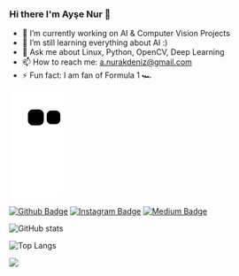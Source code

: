 ### Hi there I'm Ayşe Nur 👋


- 🔭 I’m currently working on AI & Computer Vision Projects
- 🌱 I’m still learning everything about AI :) 
- 💬 Ask me about Linux, Python, OpenCV, Deep Learning
- 📫 How to reach me: a.nurakdeniz@gmail.com
- ⚡ Fun fact: I am fan of Formula 1 :racing_car:


![snake svg](https://github.com/akdenizz/akdenizz/blob/output/github-contribution-grid-snake.svg)

[![Github Badge](https://img.shields.io/badge/-Github-000?style=quare&labelColor=000&logo=Github&logoColor=white&link=link)](https://github.com/akdenizz) 
[![Instagram Badge](https://img.shields.io/badge/-Instagram-C13584?style=flat-quare&labelColor=C13584&logo=instagram&logoColor=white&link=link)](https://www.instagram.com/akdenizz7) 
[![Medium Badge](https://img.shields.io/badge/-Medium-757575?style=flat-quare&labelColor=757575&logo=Medium&logoColor=white&link=link)](https://medium.com/@akdenizz7)

![GitHub stats](https://github-readme-stats.vercel.app/api?username=akdenizz&show_icons=true&theme=chartreuse-dark)



![Top Langs](https://github-readme-stats.vercel.app/api/top-langs/?username=akdenizz&theme=chartreuse-dark)


![](https://visitor-badge.laobi.icu/badge?page_id=akdenizz.akdenizz)
